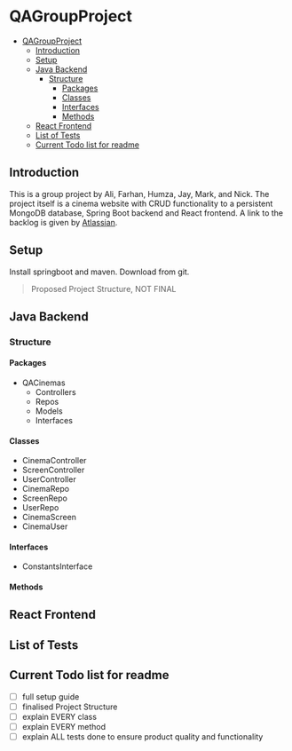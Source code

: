 # QAGroupProject

- [QAGroupProject](#qagroupproject)
  * [Introduction](#introduction)
  * [Setup](#setup)
  * [Java Backend](#java-backend)
    + [Structure](#structure)
      - [Packages](#packages)
      - [Classes](#classes)
      - [Interfaces](#interfaces)
      - [Methods](#methods)
  * [React Frontend](#react-frontend)
  * [List of Tests](#list-of-tests)
  * [Current Todo list for readme](#current-todo-list-for-readme)

## Introduction
This is a group project by Ali, Farhan, Humza, Jay, Mark, and Nick. The project itself is a cinema website with CRUD functionality to a persistent MongoDB database, Spring Boot backend and React frontend. A link to the backlog is given by [Atlassian](https://qacacademypurple.atlassian.net/secure/RapidBoard.jspa?rapidView=29&projectKey=CL2&view=planning.nodetail&selectedIssue=CL2-5).
## Setup
Install springboot and maven. Download from git. 
> Proposed Project Structure, NOT FINAL
## Java Backend
### Structure
#### Packages
* QACinemas
  * Controllers
  * Repos
  * Models
  * Interfaces
#### Classes
* CinemaController
* ScreenController
* UserController
* CinemaRepo
* ScreenRepo
* UserRepo
* CinemaScreen
* CinemaUser
#### Interfaces
* ConstantsInterface
#### Methods
## React Frontend
## List of Tests
## Current Todo list for readme
- [ ] full setup guide
- [ ] finalised Project Structure
- [ ] explain EVERY class
- [ ] explain EVERY method
- [ ] explain ALL tests done to ensure product quality and functionality
